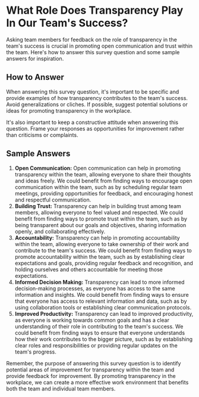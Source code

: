 What Role Does Transparency Play In Our Team's Success?
==============================================================================

Asking team members for feedback on the role of transparency in the team's success is crucial in promoting open communication and trust within the team. Here's how to answer this survey question and some sample answers for inspiration.

How to Answer
-------------

When answering this survey question, it's important to be specific and provide examples of how transparency contributes to the team's success. Avoid generalizations or cliches. If possible, suggest potential solutions or ideas for promoting transparency in the workplace.

It's also important to keep a constructive attitude when answering this question. Frame your responses as opportunities for improvement rather than criticisms or complaints.

Sample Answers
--------------

1. **Open Communication:** Open communication can help in promoting transparency within the team, allowing everyone to share their thoughts and ideas freely. We could benefit from finding ways to encourage open communication within the team, such as by scheduling regular team meetings, providing opportunities for feedback, and encouraging honest and respectful communication.
2. **Building Trust:** Transparency can help in building trust among team members, allowing everyone to feel valued and respected. We could benefit from finding ways to promote trust within the team, such as by being transparent about our goals and objectives, sharing information openly, and collaborating effectively.
3. **Accountability:** Transparency can help in promoting accountability within the team, allowing everyone to take ownership of their work and contribute to the team's success. We could benefit from finding ways to promote accountability within the team, such as by establishing clear expectations and goals, providing regular feedback and recognition, and holding ourselves and others accountable for meeting those expectations.
4. **Informed Decision Making:** Transparency can lead to more informed decision-making processes, as everyone has access to the same information and insights. We could benefit from finding ways to ensure that everyone has access to relevant information and data, such as by using collaboration tools or establishing clear communication protocols.
5. **Improved Productivity:** Transparency can lead to improved productivity, as everyone is working towards common goals and has a clear understanding of their role in contributing to the team's success. We could benefit from finding ways to ensure that everyone understands how their work contributes to the bigger picture, such as by establishing clear roles and responsibilities or providing regular updates on the team's progress.

Remember, the purpose of answering this survey question is to identify potential areas of improvement for transparency within the team and provide feedback for improvement. By promoting transparency in the workplace, we can create a more effective work environment that benefits both the team and individual team members.
